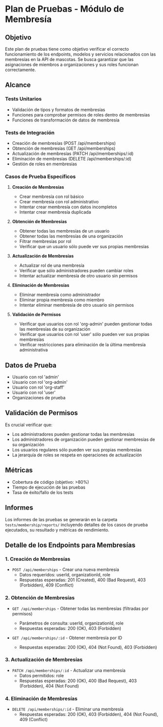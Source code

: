 # Plan de Pruebas - Módulo de Membresía

## Objetivo
Este plan de pruebas tiene como objetivo verificar el correcto funcionamiento de los endpoints, modelos y servicios relacionados con las membresías en la API de mascotas. Se busca garantizar que las asignaciones de miembros a organizaciones y sus roles funcionan correctamente.

## Alcance

### Tests Unitarios
- Validación de tipos y formatos de membresías
- Funciones para comprobar permisos de roles dentro de membresías
- Funciones de transformación de datos de membresía

### Tests de Integración
- Creación de membresías (POST /api/memberships)
- Obtención de membresías (GET /api/memberships)
- Actualización de membresías (PATCH /api/memberships/:id)
- Eliminación de membresías (DELETE /api/memberships/:id)
- Gestión de roles en membresías

### Casos de Prueba Específicos

1. **Creación de Membresías**
   - Crear membresía con rol básico
   - Crear membresía con rol administrativo
   - Intentar crear membresía con datos incompletos
   - Intentar crear membresía duplicada

2. **Obtención de Membresías**
   - Obtener todas las membresías de un usuario
   - Obtener todas las membresías de una organización
   - Filtrar membresías por rol
   - Verificar que un usuario sólo puede ver sus propias membresías

3. **Actualización de Membresías**
   - Actualizar rol de una membresía
   - Verificar que sólo administradores pueden cambiar roles
   - Intentar actualizar membresía de otro usuario sin permisos

4. **Eliminación de Membresías**
   - Eliminar membresía como administrador
   - Eliminar propia membresía como miembro
   - Intentar eliminar membresía de otro usuario sin permisos

5. **Validación de Permisos**
   - Verificar que usuarios con rol 'org-admin' pueden gestionar todas las membresías de su organización
   - Verificar que usuarios con rol 'user' sólo pueden ver sus propias membresías
   - Verificar restricciones para eliminación de la última membresía administrativa

## Datos de Prueba
- Usuario con rol 'admin'
- Usuario con rol 'org-admin'
- Usuario con rol 'org-staff'
- Usuario con rol 'user'
- Organizaciones de prueba

## Validación de Permisos
Es crucial verificar que:
- Los administradores pueden gestionar todas las membresías
- Los administradores de organización pueden gestionar membresías de su organización
- Los usuarios regulares sólo pueden ver sus propias membresías
- La jerarquía de roles se respeta en operaciones de actualización

## Métricas
- Cobertura de código (objetivo: >80%)
- Tiempo de ejecución de las pruebas
- Tasa de éxito/fallo de los tests

## Informes
Los informes de las pruebas se generarán en la carpeta `tests/membership/reports/` incluyendo detalles de los casos de prueba ejecutados, su resultado y métricas de rendimiento.

## Detalle de los Endpoints para Membresías

### 1. Creación de Membresías
- `POST /api/memberships` - Crear una nueva membresía
  - Datos requeridos: userId, organizationId, role
  - Respuestas esperadas: 201 (Created), 400 (Bad Request), 403 (Forbidden), 409 (Conflict)

### 2. Obtención de Membresías
- `GET /api/memberships` - Obtener todas las membresías (filtradas por permisos)
  - Parámetros de consulta: userId, organizationId, role
  - Respuestas esperadas: 200 (OK), 403 (Forbidden)

- `GET /api/memberships/:id` - Obtener membresía por ID
  - Respuestas esperadas: 200 (OK), 404 (Not Found), 403 (Forbidden)

### 3. Actualización de Membresías
- `PATCH /api/memberships/:id` - Actualizar una membresía
  - Datos permitidos: role
  - Respuestas esperadas: 200 (OK), 400 (Bad Request), 403 (Forbidden), 404 (Not Found)

### 4. Eliminación de Membresías
- `DELETE /api/memberships/:id` - Eliminar una membresía
  - Respuestas esperadas: 200 (OK), 403 (Forbidden), 404 (Not Found), 409 (Conflict) 
